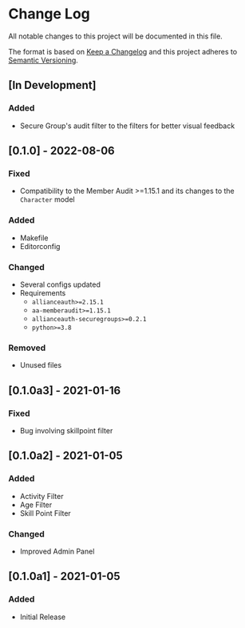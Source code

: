 # Change Log

All notable changes to this project will be documented in this file.

The format is based on [Keep a Changelog](http://keepachangelog.com/)
and this project adheres to [Semantic Versioning](http://semver.org/).

## [In Development]

### Added

- Secure Group's audit filter to the filters for better visual feedback


## [0.1.0] - 2022-08-06

### Fixed

- Compatibility to the Member Audit >=1.15.1 and its changes to the ``Character`` model

### Added

- Makefile
- Editorconfig

### Changed

- Several configs updated
- Requirements
  - `allianceauth>=2.15.1`
  - `aa-memberaudit>=1.15.1`
  - `allianceauth-securegroups>=0.2.1`
  - `python>=3.8`

### Removed

- Unused files


## [0.1.0a3] - 2021-01-16

### Fixed
- Bug involving skillpoint filter


## [0.1.0a2] - 2021-01-05

### Added
- Activity Filter
- Age Filter
- Skill Point Filter

### Changed
- Improved Admin Panel

## [0.1.0a1] - 2021-01-05
### Added
- Initial Release
